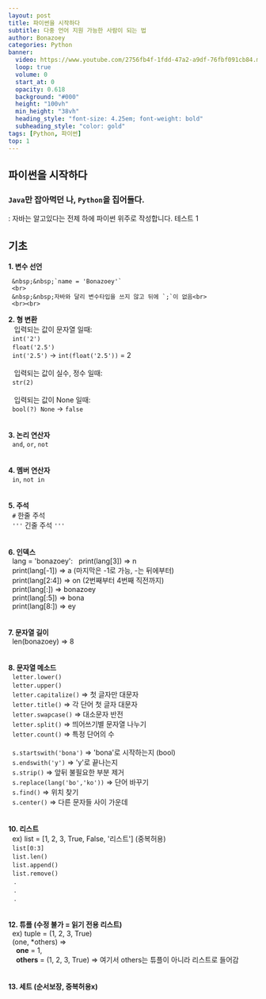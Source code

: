 ```yaml
---
layout: post
title: 파이썬을 시작하다
subtitle: 다중 언어 지원 가능한 사람이 되는 법
author: Bonazoey
categories: Python
banner:
  video: https://www.youtube.com/2756fb4f-1fdd-47a2-a9df-76fbf091cb84.mp4
  loop: true
  volume: 0
  start_at: 0
  opacity: 0.618
  background: "#000"
  height: "100vh"
  min_height: "38vh"
  heading_style: "font-size: 4.25em; font-weight: bold"
  subheading_style: "color: gold"
tags: [Python, 파이썬]
top: 1
---
```



## 파이썬을 시작하다

### `Java`만 잡아먹던 나, `Python`을 집어들다.
  : 자바는 알고있다는 전제 하에 파이썬 위주로 작성합니다.
  테스트 1

## 기초

  <b>1. 변수 선언</b>




     &nbsp;&nbsp;`name = 'Bonazoey'`
     <br>
     &nbsp;&nbsp;자바와 달리 변수타입을 쓰지 않고 뒤에 `;`이 없음<br>
     <br><br>
  <b>2. 형 변환</b>
  <br>
     &nbsp;&nbsp; 입력되는 값이 문자열 일때: <br>
     &nbsp;&nbsp;`int('2')`<br>
     &nbsp;&nbsp;`float('2.5')`<br>
     &nbsp;&nbsp;`int('2.5')` -> `int(float('2.5'))` = 2<br>
    <br>
     &nbsp;&nbsp; 입력되는 값이 실수, 정수 일때: <br>
     &nbsp;&nbsp;`str(2)`<br>
     <br>
     &nbsp;&nbsp; 입력되는 값이 None 일때: <br>
     &nbsp;&nbsp;`bool(?) None` -> `false`<br>
     <br><br>
  <b>3. 논리 연산자</b><br>
     &nbsp;&nbsp;`and`, `or`, `not`<br>
     <br><br>
  <b>4. 멤버 연산자</b><br>
     &nbsp;&nbsp;`in`, `not in`<br>
      <br><br>
  <b>5. 주석</b><br>
     &nbsp;&nbsp;`#` 한줄 주석<br>
     &nbsp;&nbsp;`'''` 긴줄 주석 `'''`<br>
     <br><br>
  <b>6. 인덱스</b><br>
     &nbsp;&nbsp;lang = 'bonazoey':
     &nbsp;&nbsp;print(lang[3]) => n<br>
     &nbsp;&nbsp;print(lang[-1]) => a (마지막은 -1로 가능, -는 뒤에부터)<br>
     &nbsp;&nbsp;print(lang[2:4]) => on (2번째부터 4번째 직전까지)<br>
     &nbsp;&nbsp;print(lang[:]) => bonazoey<br>
     &nbsp;&nbsp;print(lang[:5]) => bona<br>
     &nbsp;&nbsp;print(lang[8:]) => ey<br>
     <br><br>
  <b>7. 문자열 길이</b><br>
     &nbsp;&nbsp;len(bonazoey) => 8<br>
     <br><br>
  <b>8. 문자열 메소드</b><br>
     &nbsp;&nbsp;`letter.lower()`<br>
     &nbsp;&nbsp;`letter.upper()`<br>
     &nbsp;&nbsp;`letter.capitalize()` => 첫 글자만 대문자<br>
     &nbsp;&nbsp;`letter.title()` => 각 단어 첫 글자 대문자<br>
     &nbsp;&nbsp;`letter.swapcase()` => 대소문자 반전<br>
     &nbsp;&nbsp;`letter.split()` => 띄어쓰기별 문자열 나누기<br>
     &nbsp;&nbsp;`letter.count()` => 특정 단어의 수<br><br>
     &nbsp;&nbsp;`s.startswith('bona')` => 'bona'로 시작하는지 (bool)<br>
     &nbsp;&nbsp;`s.endswith('y')` => 'y'로 끝나는지<br>
     &nbsp;&nbsp;`s.strip()` => 앞뒤 불필요한 부분 제거<br>
     &nbsp;&nbsp;`s.replace(lang('bo','ko'))` => 단어 바꾸기<br>
     &nbsp;&nbsp;`s.find()` => 위치 찾기<br>
     &nbsp;&nbsp;`s.center()` => 다른 문자들 사이 가운데<br>
     <br><br>
  <b>10. 리스트</b><br>
     &nbsp;&nbsp;ex) list = [1, 2, 3, True, False, '리스트'] (중복허용)<br>
     &nbsp;&nbsp;`list[0:3]`<br>
     &nbsp;&nbsp;`list.len()`<br>
     &nbsp;&nbsp;`list.append()`<br>
     &nbsp;&nbsp;`list.remove()`<br>
     &nbsp;&nbsp; .<br>
     &nbsp;&nbsp; .<br>
     &nbsp;&nbsp; .<br>
      <br><br>
  <b>12. 튜플 (수정 불가 = 읽기 전용 리스트)</b><br>
      &nbsp;&nbsp;ex) tuple = (1, 2, 3, True)<br>
      &nbsp;&nbsp;(one, *others) =><br>
      &nbsp;&nbsp;&nbsp;&nbsp;<b>one</b> = 1,<br>
      &nbsp;&nbsp;&nbsp;&nbsp;<b>others</b> = (1, 2, 3, True) => 여기서 others는 튜플이 아니라 리스트로 들어감<br>
      <br><br>
  <b>13. 세트 (순서보장, 중복허용x)</b><br>
